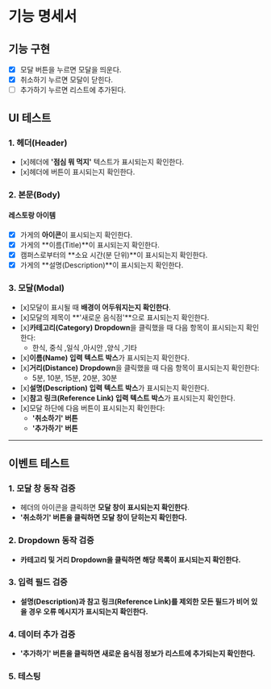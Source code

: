 # 기능 명세서

## 기능 구현

- [x] 모달 버튼을 누르면 모달을 띄운다.
- [x] 취소하기 누르면 모달이 닫힌다.
- [ ] 추가하기 누르면 리스트에 추가된다.

## UI 테스트

### 1. 헤더(Header)

- [x]헤더에 **'점심 뭐 먹지'** 텍스트가 표시되는지 확인한다.
- [x]헤더에 버튼이 표시되는지 확인한다.

### 2. 본문(Body)

#### 레스토랑 아이템

- [x] 가게의 **아이콘**이 표시되는지 확인한다.
- [x] 가게의 **이름(Title)**이 표시되는지 확인한다.
- [x] 캠퍼스로부터의 **소요 시간(분 단위)**이 표시되는지 확인한다.
- [x] 가게의 **설명(Description)**이 표시되는지 확인한다.

### 3. 모달(Modal)

- [x]모달이 표시될 때 **배경이 어두워지는지 확인한다**.
- [x]모달의 제목이 **'새로운 음식점'**으로 표시되는지 확인한다.
- [x]**카테고리(Category) Dropdown**을 클릭했을 때 다음 항목이 표시되는지 확인한다:
  - 한식, 중식 ,일식 ,아시안 ,양식 ,기타
- [x]**이름(Name) 입력 텍스트 박스**가 표시되는지 확인한다.
- [x]**거리(Distance) Dropdown**을 클릭했을 때 다음 항목이 표시되는지 확인한다:
  - 5분, 10분, 15분, 20분, 30분
- [x]**설명(Description) 입력 텍스트 박스**가 표시되는지 확인한다.
- [x]**참고 링크(Reference Link) 입력 텍스트 박스**가 표시되는지 확인한다.
- [x]모달 하단에 다음 버튼이 표시되는지 확인한다:
  - **'취소하기' 버튼**
  - **'추가하기' 버튼**

---

## 이벤트 테스트

### 1. 모달 창 동작 검증

- 헤더의 아이콘을 클릭하면 **모달 창이 표시되는지 확인한다**.
- **'취소하기' 버튼을 클릭하면 모달 창이 닫히는지 확인한다.**

### 2. Dropdown 동작 검증

- **카테고리 및 거리 Dropdown을 클릭하면 해당 목록이 표시되는지 확인한다.**

### 3. 입력 필드 검증

- **설명(Description)과 참고 링크(Reference Link)를 제외한 모든 필드가 비어 있을 경우 오류 메시지가 표시되는지 확인한다.**

### 4. 데이터 추가 검증

- **'추가하기' 버튼을 클릭하면 새로운 음식점 정보가 리스트에 추가되는지 확인한다.**

### 5. 테스팅
